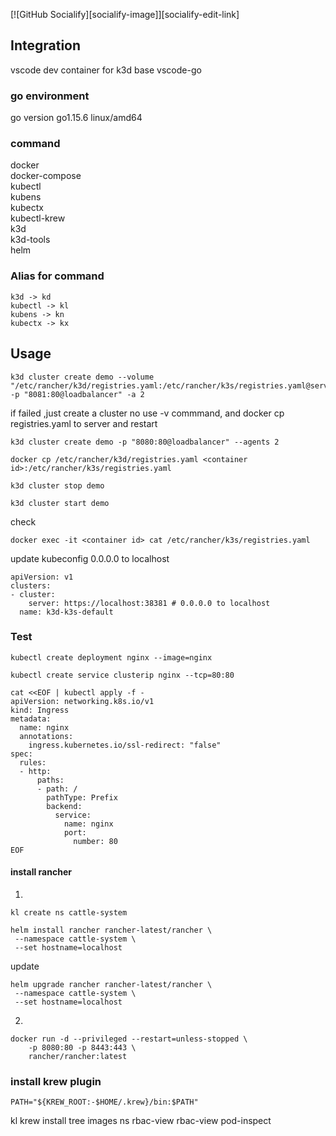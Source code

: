 [![GitHub Socialify][socialify-image]][socialify-edit-link]

## Integration 
vscode dev container for k3d base vscode-go



### go environment
go version go1.15.6 linux/amd64


### command
docker  
docker-compose  
kubectl  
kubens  
kubectx  
kubectl-krew  
k3d  
k3d-tools  
helm  


### Alias for command
```
k3d -> kd
kubectl -> kl
kubens -> kn
kubectx -> kx
```

## Usage

```
k3d cluster create demo --volume "/etc/rancher/k3d/registries.yaml:/etc/rancher/k3s/registries.yaml@server[0]" -p "8081:80@loadbalancer" -a 2
```
if failed ,just create a cluster no use -v commmand, and docker cp registries.yaml to server and restart
```
k3d cluster create demo -p "8080:80@loadbalancer" --agents 2
```

```
docker cp /etc/rancher/k3d/registries.yaml <container id>:/etc/rancher/k3s/registries.yaml
```

```
k3d cluster stop demo
```

```
k3d cluster start demo
```

check 
```
docker exec -it <container id> cat /etc/rancher/k3s/registries.yaml
```


update kubeconfig 0.0.0.0 to localhost

```
apiVersion: v1
clusters:
- cluster:
    server: https://localhost:38381 # 0.0.0.0 to localhost
  name: k3d-k3s-default
```

### Test

```
kubectl create deployment nginx --image=nginx
```

```
kubectl create service clusterip nginx --tcp=80:80
```

```
cat <<EOF | kubectl apply -f -
apiVersion: networking.k8s.io/v1
kind: Ingress
metadata:
  name: nginx
  annotations:
    ingress.kubernetes.io/ssl-redirect: "false"
spec:
  rules:
  - http:
      paths:
      - path: /
        pathType: Prefix
        backend:
          service:
            name: nginx
            port:
              number: 80
EOF
```

#### install rancher

1.
```
kl create ns cattle-system
```

```
helm install rancher rancher-latest/rancher \
 --namespace cattle-system \
 --set hostname=localhost
```
update 
```
helm upgrade rancher rancher-latest/rancher \
 --namespace cattle-system \
 --set hostname=localhost
```

2.
```
docker run -d --privileged --restart=unless-stopped \
    -p 8080:80 -p 8443:443 \
    rancher/rancher:latest
```

### install krew plugin

```
PATH="${KREW_ROOT:-$HOME/.krew}/bin:$PATH"
```

kl krew install tree images ns rbac-view rbac-view pod-inspect